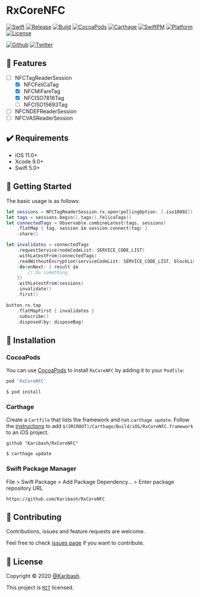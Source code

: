 # RxCoreNFC

[![Swift](https://img.shields.io/badge/Swift-5.x-orange?style=flat&logo=swift)](https://developer.apple.com/swift/)
[![Release](https://img.shields.io/github/v/release/Karibash/RxCoreNFC?style=flat&include_prereleases&logo=github)](https://github.com/Karibash/RxCoreNFC/releases)
[![Build](https://img.shields.io/github/workflow/status/Karibash/RxCoreNFC/CI?style=flat&logo=github%20actions)](https://github.com/Karibash/RxCoreNFC/actions)
[![CocoaPods](https://img.shields.io/cocoapods/v/RxCoreNFC?style=flat&logo=cocoapods)](https://github.com/Karibash/RxCoreNFC#cocoapods)
[![Carthage](https://img.shields.io/badge/Carthage-compatible-brightgreen?style=flat)](https://github.com/Karibash/RxCoreNFC#carthage)
[![SwiftPM](https://img.shields.io/badge/SwiftPM-compatible-orange?style=flat)](https://github.com/Karibash/RxCoreNFC#swift-package-manager)
[![Platform](https://img.shields.io/cocoapods/p/RxCoreNFC?style=flat&logo=apple)](http://cocoapods.org/pods/RxCoreNFC)
[![License](https://img.shields.io/github/license/Karibash/RxCoreNFC?style=flat)](https://github.com/Karibash/RxCoreNFC/blob/master/LICENSE)

[![Github](https://img.shields.io/github/followers/Karibash?label=Follow&logo=github&style=social)](https://github.com/Karibash?tab=following)
[![Twitter](https://img.shields.io/twitter/follow/Karibash?label=Follow&style=social)](https://twitter.com/intent/follow?screen_name=Karibash)

## 🔧 Features

- [ ] NFCTagReaderSession
  - [x] NFCFeliCaTag
  - [x] NFCMiFareTag
  - [x] NFCISO7816Tag
  - [ ] NFCISO15693Tag
- [ ] NFCNDEFReaderSession
- [ ] NFCVASReaderSession

## ✔️ Requirements

- iOS 11.0+
- Xcode 9.0+
- Swift 5.0+

## 👏 Getting Started

The basic usage is as follows:

```swift
let sessions = NFCTagReaderSession.rx.open(pollingOption: [.iso18092])
let tags = sessions.begin().tags().felicaTags()
let connectedTags = Observable.combineLatest(tags, sessions)
    .flatMap { tag, session in session.connect(tag) }
    .share()

let invalidates = connectedTags
    .requestService(nodeCodeList: SERVICE_CODE_LIST)
    .withLatestFrom(connectedTags)
    .readWithoutEncryption(serviceCodeList: SERVICE_CODE_LIST, blockList: BLOCK_LIST })
    .do(onNext: { result in
        // Do something
    })
    .withLatestFrom(sessions)
    .invalidate()
    .first()

button.rx.tap
    .flatMapFirst { invalidates }
    .subscribe()
    .disposed(by: disposeBag)
```

## 🚀 Installation

### CocoaPods

You can use [CocoaPods](http://cocoapods.org/) to install `RxCoreNFC` by adding it to your `Podfile`:

```ruby
pod 'RxCoreNFC'
```

```
$ pod install
```

### Carthage

Create a `Cartfile` that lists the framework and run `carthage update`. Follow the [instructions](https://github.com/Carthage/Carthage#if-youre-building-for-ios-tvos-or-watchos) to add `$(SRCROOT)/Carthage/Build/iOS/RxCoreNFC.framework` to an iOS project.

```
github "Karibash/RxCoreNFC"
```

```
$ carthage update
```

### Swift Package Manager

File > Swift Package > Add Package Dependency... > Enter package repository URL

```
https://github.com/Karibash/RxCoreNFC
```

## 🤝 Contributing

Contributions, issues and feature requests are welcome.

Feel free to check [issues page](https://github.com/Karibash/RxCoreNFC/issues) if you want to contribute.

## 📝 License

Copyright © 2020 [@Karibash](https://twitter.com/karibash).

This project is [```MIT```](https://github.com/Karibash/RxCoreNFC/blob/master/LICENSE) licensed.
